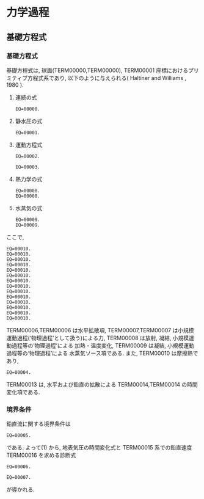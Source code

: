 # 力学過程

## 基礎方程式

### 基礎方程式

基礎方程式は,
球面(TERM00000,TERM00000), TERM00001 座標におけるプリミティブ方程式系であり,
以下のように与えられる( Haltiner and Williams , 1980 ).

1.  連続の式
    
        EQ=00000.

2.  静水圧の式
    
        EQ=00001.

3.  運動方程式
    
        EQ=00002.
    
        EQ=00003.

4.  熱力学の式
    
        EQ=00008.
        EQ=00008.

5.  水蒸気の式
    
        EQ=00009.
        EQ=00009.

ここで,

    EQ=00010.
    EQ=00010.
    EQ=00010.
    EQ=00010.
    EQ=00010.
    EQ=00010.
    EQ=00010.
    EQ=00010.
    EQ=00010.
    EQ=00010.
    EQ=00010.
    EQ=00010.
    EQ=00010.
    EQ=00010.

TERM00006,TERM00006
は水平拡散項,
TERM00007,TERM00007
は小規模運動過程(‘物理過程’として扱う)による力,
TERM00008 は放射, 凝結, 小規模運動過程等の‘物理過程’による
加熱・温度変化,
TERM00009 は凝結, 小規模運動過程等の‘物理過程’による
水蒸気ソース項である.
また, TERM00010 は摩擦熱であり,

    EQ=00004.

TERM00013 は,
水平および鉛直の拡散による TERM00014,TERM00014 の時間変化項である.

### 境界条件

鉛直流に関する境界条件は

    EQ=00005.

である. よって(1) から,
地表気圧の時間変化式と
TERM00015 系での鉛直速度 TERM00016 を求める診断式

    EQ=00006.

    EQ=00007.

が導かれる.
